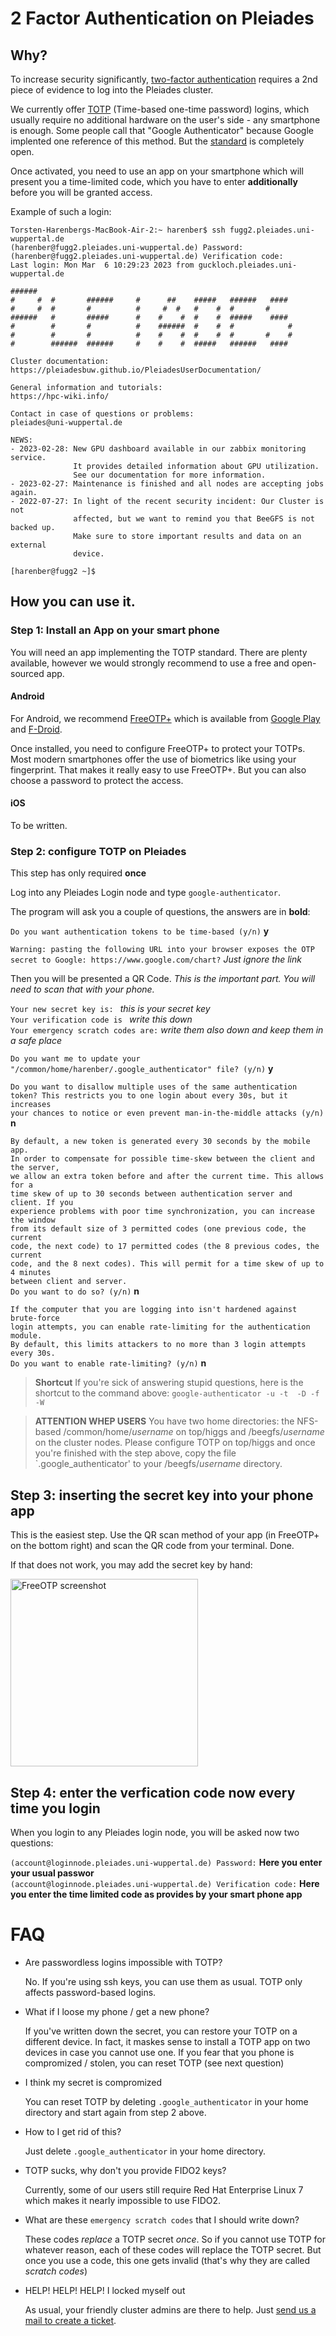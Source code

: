 # 2 Factor Authentication on Pleiades

## Why?

To increase security significantly, [two-factor authentication](https://en.wikipedia.org/wiki/Multi-factor_authentication) requires a 2nd piece of evidence to log into the Pleiades cluster. 

We currently offer [TOTP](https://en.wikipedia.org/wiki/Time-based_one-time_password) (Time-based one-time password) logins, which usually require no additional hardware on the user's side - any smartphone is enough. Some people call that "Google Authenticator" because Google implented one reference of this method. But the [standard](https://datatracker.ietf.org/doc/html/rfc6238) is completely open.

Once activated, you need to use an app on your smartphone which will present you a time-limited code, which you have to enter **additionally** before you will be granted access.

Example of such a login:

```
Torsten-Harenbergs-MacBook-Air-2:~ harenber$ ssh fugg2.pleiades.uni-wuppertal.de
(harenber@fugg2.pleiades.uni-wuppertal.de) Password:
(harenber@fugg2.pleiades.uni-wuppertal.de) Verification code:
Last login: Mon Mar  6 10:29:23 2023 from guckloch.pleiades.uni-wuppertal.de

######
#     #  #       ######     #      ##    #####   ######   ####
#     #  #       #          #     #  #   #    #  #       #
######   #       #####      #    #    #  #    #  #####    ####
#        #       #          #    ######  #    #  #            #
#        #       #          #    #    #  #    #  #       #    #
#        ######  ######     #    #    #  #####   ######   ####

Cluster documentation:
https://pleiadesbuw.github.io/PleiadesUserDocumentation/

General information and tutorials:
https://hpc-wiki.info/

Contact in case of questions or problems:
pleiades@uni-wuppertal.de

NEWS:
- 2023-02-28: New GPU dashboard available in our zabbix monitoring service.
              It provides detailed information about GPU utilization.
              See our documentation for more information.
- 2023-02-27: Maintenance is finished and all nodes are accepting jobs again.
- 2022-07-27: In light of the recent security incident: Our Cluster is not
              affected, but we want to remind you that BeeGFS is not backed up.
              Make sure to store important results and data on an external
              device.

[harenber@fugg2 ~]$
```

## How you can use it.

### Step 1: Install an App on your smart phone

You will need an app implementing the TOTP standard. There are plenty available, however we would strongly recommend to use a free and open-sourced app.

#### Android

For Android, we recommend [FreeOTP+](https://github.com/helloworld1/FreeOTPPlus) which is available from [Google Play](https://play.google.com/store/apps/details?id=org.liberty.android.freeotpplus) and [F-Droid](https://f-droid.org/de/packages/org.liberty.android.freeotpplus/).

Once installed, you need to configure FreeOTP+ to protect your TOTPs. Most modern smartphones offer the use of biometrics like using your fingerprint.  That makes it really easy to use FreeOTP+. But you can also choose a password to protect the access.

#### iOS

To be written.

### Step 2: configure TOTP on Pleiades

This step has only required **once**

Log into any Pleiades Login node and type `google-authenticator`.

The program will ask you a couple of questions, the answers are in **bold**:

`Do you want authentication tokens to be time-based (y/n)` **y**

`Warning: pasting the following URL into your browser exposes the OTP secret to Google:
  https://www.google.com/chart?` *Just ignore the link*

Then you will be presented a QR Code. *This is the important part. You will need to scan that with your phone.*

`Your new secret key is: ` *this is your secret key*\
`Your verification code is ` *write this down*\
`Your emergency scratch codes are:` *write them also down and keep them in a safe place*

`Do you want me to update your "/common/home/harenber/.google_authenticator" file? (y/n)` **y**

`Do you want to disallow multiple uses of the same authentication`\
`token? This restricts you to one login about every 30s, but it increases`\
`your chances to notice or even prevent man-in-the-middle attacks (y/n)` **n**


`By default, a new token is generated every 30 seconds by the mobile app.`\
`In order to compensate for possible time-skew between the client and the server,`\
`we allow an extra token before and after the current time. This allows for a`\
`time skew of up to 30 seconds between authentication server and client. If you`\
`experience problems with poor time synchronization, you can increase the window`\
`from its default size of 3 permitted codes (one previous code, the current`\
`code, the next code) to 17 permitted codes (the 8 previous codes, the current`\
`code, and the 8 next codes). This will permit for a time skew of up to 4 minutes`\
`between client and server.`\
`Do you want to do so? (y/n)` **n**

`If the computer that you are logging into isn't hardened against brute-force`\
`login attempts, you can enable rate-limiting for the authentication module.`\
`By default, this limits attackers to no more than 3 login attempts every 30s.`\
`Do you want to enable rate-limiting? (y/n)` **n**

> **Shortcut** If you're sick of answering stupid questions, here is the shortcut to the command above: `google-authenticator -u -t  -D -f -W`

> **ATTENTION WHEP USERS** You have two home directories: the NFS-based /common/home/*username* on top/higgs and /beegfs/*username* on the cluster nodes. Please configure TOTP on top/higgs and once you're finished with the step above, copy the file `.google_authenticator' to your /beegfs/*username* directory.

## Step 3: inserting the secret key into your phone app

This is the easiest step. Use the QR scan method of your app (in FreeOTP+ on the bottom right) and scan the QR code from your terminal. Done.

If that does not work, you may add the secret key by hand:

[<img src="assets/img/freeotp_add_secret.png" alt="FreeOTP screenshot" width="300">](assets/img/freeotp_add_secret.png)

## Step 4: enter the verfication code now every time you login

When you login to any Pleiades login node, you will be asked now two questions:

`(account@loginnode.pleiades.uni-wuppertal.de) Password:` **Here you enter your usual passwor**\
`(account@loginnode.pleiades.uni-wuppertal.de) Verification code:` **Here you enter the time limited code as provides by your smart phone app**

# FAQ

- Are passwordless logins impossible with TOTP?

   No. If you're using ssh keys, you can use them as usual. TOTP only affects password-based logins.

- What if I loose my phone / get a new phone?

   If you've written down the secret, you can restore your TOTP on a different device. In fact, it maskes sense to install a TOTP app on two devices in case you cannot use one. If you fear that you phone is compromized / stolen, you can reset TOTP (see next question)

- I think my secret is compromized

   You can reset TOTP by deleting `.google_authenticator` in your home directory and start again from step 2 above.

- How to I get rid of this?

   Just delete `.google_authenticator` in your home directory.
   
- TOTP sucks, why don't you provide FIDO2 keys?

   Currently, some of our users still require Red Hat Enterprise Linux 7 which makes it nearly impossible to use FIDO2. 
   
- What are these `emergency scratch codes` that I should write down?

   These codes *replace* a TOTP secret *once*. So if you cannot use TOTP for whatever reason, each of these codes will replace the TOTP secret. But once you use a code, this one gets invalid (that's why they are called *scratch codes*) 

- HELP! HELP! HELP! I locked myself out

   As usual, your friendly cluster admins are there to help. Just [send us a mail to create a ticket](mailto:pleiades@uni-wuppertal.de).
